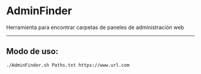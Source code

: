 # AdminFinder
Herramienta para encontrar carpetas de paneles de administración web

------------


## Modo de uso:
    ./AdminFinder.sh Paths.txt https://www.url.com
